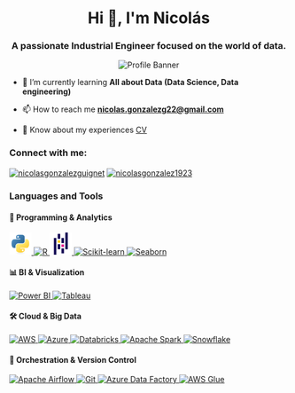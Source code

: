 <h1 align="center">Hi 👋, I'm Nicolás</h1>
<h3 align="center">A passionate Industrial Engineer focused on the world of data.</h3>
<div align="center">
    <img src="https://i.imgur.com/Kn6sx3y.png" alt="Profile Banner">
</div>

- 🌱 I’m currently learning **All about Data (Data Science, Data engineering)**

- 📫 How to reach me **nicolas.gonzalezg22@gmail.com**

- 📄 Know about my experiences [CV](https://drive.google.com/file/d/1yF_ICbzNHdUL6XnJGYFoVvDM4EZMihsh/view?usp=drive_link)

<h3 align="left">Connect with me:</h3>
<p align="left">
<a href="https://linkedin.com/in/nicolasgonzalezguignet" target="blank"><img align="center" src="https://raw.githubusercontent.com/rahuldkjain/github-profile-readme-generator/master/src/images/icons/Social/linked-in-alt.svg" alt="nicolasgonzalezguignet" height="30" width="40" /></a>
<a href="https://kaggle.com/nicolasgonzalez1923" target="blank"><img align="center" src="https://raw.githubusercontent.com/rahuldkjain/github-profile-readme-generator/master/src/images/icons/Social/kaggle.svg" alt="nicolasgonzalez1923" height="30" width="40" /></a>
</p>

<h3 align="left">Languages and Tools</h3>

<h4>🧠 Programming & Analytics</h4>
<p align="left">
  <a href="https://www.python.org" target="_blank" rel="noreferrer">
    <img src="https://raw.githubusercontent.com/devicons/devicon/master/icons/python/python-original.svg" alt="Python" width="40" height="40"/>
  </a>
  <a href="https://www.r-project.org/" target="_blank" rel="noreferrer">
    <img src="https://www.r-project.org/logo/Rlogo.svg" alt="R" width="40" height="40"/>
  </a>
  <a href="https://pandas.pydata.org/" target="_blank" rel="noreferrer">
    <img src="https://raw.githubusercontent.com/devicons/devicon/2ae2a900d2f041da66e950e4d48052658d850630/icons/pandas/pandas-original.svg" alt="Pandas" width="40" height="40"/>
  </a>
  <a href="https://scikit-learn.org/" target="_blank" rel="noreferrer">
    <img src="https://upload.wikimedia.org/wikipedia/commons/0/05/Scikit_learn_logo_small.svg" alt="Scikit-learn" width="40" height="40"/>
  </a>
  <a href="https://seaborn.pydata.org/" target="_blank" rel="noreferrer">
    <img src="https://seaborn.pydata.org/_images/logo-mark-lightbg.svg" alt="Seaborn" width="40" height="40"/>
  </a>
</p>

<h4>📊 BI & Visualization</h4>
<p align="left">
  <a href="https://www.microsoft.com/en-us/power-platform/products/power-bi" target="_blank" rel="noreferrer">
    <img src="https://iaccountancy.org/wp-content/uploads/2020/09/power-bi-1-logo.jpg" alt="Power BI" width="80" height="40"/>
  </a>
  <a href="https://www.tableau.com/" target="_blank" rel="noreferrer">
    <img src="https://teorema-rd.com/wp-content/uploads/2024/04/Tableau-Emblem.png" alt="Tableau" width="95" height="40"/>
  </a>
</p>

<h4>🛠️ Cloud & Big Data</h4>
<p align="left">
  <a href="https://aws.amazon.com/" target="_blank" rel="noreferrer">
    <img src="https://a0.awsstatic.com/libra-css/images/logos/aws_logo_smile_1200x630.png" alt="AWS" width="90" height="40"/>
  </a>
  <a href="https://azure.microsoft.com/" target="_blank" rel="noreferrer">
    <img src="https://onedata.ai/wp-content/uploads/2024/02/azure-cloud.svg" alt="Azure" width="120" height="50"/>
  </a>
  <a href="https://www.databricks.com/" target="_blank" rel="noreferrer">
    <img src="https://encrypted-tbn0.gstatic.com/images?q=tbn:ANd9GcRpR53ixkfZvuntB9YIbi98vM9YH0vJ9oUi2A&s" alt="Databricks" width="100" height="60"/>
  </a>
  <a href="https://spark.apache.org/" target="_blank" rel="noreferrer">
    <img src="https://upload.wikimedia.org/wikipedia/commons/f/f3/Apache_Spark_logo.svg" alt="Apache Spark" width="80" height="40"/>
  </a>
  <a href="https://www.snowflake.com/" target="_blank" rel="noreferrer">
    <img src="https://i0.wp.com/cdn-images-1.medium.com/max/1200/0*AmYXrtpALhMlQcZI.png?resize=537%2C282&ssl=1" alt="Snowflake" width="100" height="40"/>
  </a>
</p>

<h4>🔗 Orchestration & Version Control</h4>
<p align="left">
  <a href="https://airflow.apache.org/" target="_blank" rel="noreferrer">
    <img src="https://bigdataschool.ru/wp-content/uploads/2018/10/airflow_logo.png" alt="Apache Airflow" width="100" height="40"/>
  </a>
  <a href="https://git-scm.com/" target="_blank" rel="noreferrer">
    <img src="https://git-for-windows.github.io/img/git_logo.png" alt="Git" width="40" height="40"/>
  </a>
  <a href="https://azure.microsoft.com/es-es/products/data-factory" target="_blank" rel="noreferrer">
    <img src="https://ebisgroup.com/wp-content/uploads/2025/01/azure-data-factory.png" alt="Azure Data Factory" width="100" height="40"/>
  </a>
  <a href="https://aws.amazon.com/es/glue/" target="_blank" rel="noreferrer">
    <img src="https://www.cloudmantra.net/wp-content/uploads/2018/04/AWS_GLue__1_400x260.png" alt="AWS Glue" width="100" height="40"/>
  </a>
</p>



</p>

